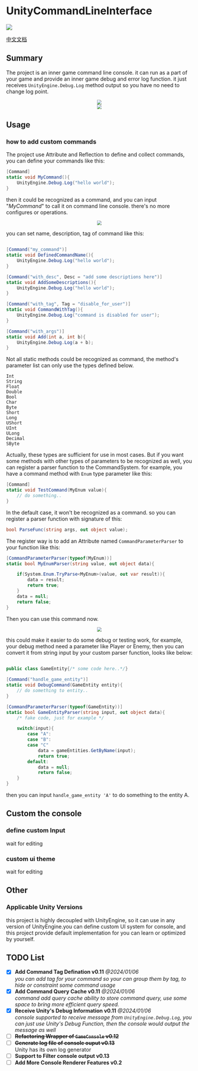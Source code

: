# UnityCommandLineInterface

<a href="https://openupm.com/packages/com.redsaw.commandline/"><img src="https://img.shields.io/npm/v/com.redsaw.commandline?label=openupm&amp;registry_uri=https://package.openupm.com" /></a>

[中文文档](./README-ch.md)

## Summary

The project is an inner game command line console. it can run as a part of your game and provide an inner game debug and error log function. it just receives `UnityEngine.Debug.Log` method output so you have no need to change log point.

<div align=center>
<img src="./Res/屏幕截图 2024-01-04 053723.png" style="zoom:80%" />
</div>

<div align=center>
<img src="./Res/屏幕截图 2024-01-12 173800.png" style="zoom:80%" />
</div>

## Usage

### how to add custom commands

The project use Attribute and Reflection to define and collect commands, you can define your commands like this:

```c#
[Command]
static void MyCommand(){
    UnityEngine.Debug.Log("hello world");
}
```

then it could be recognized as a command, and you can input "*MyCommand*" to call it on command line console. there's no more configures or operations.

<div align=center>
<img src="./Res/usage-part-1.png" style="zoom:80%" />
</div>

you can set name, description, tag of command like this:

```c#

[Command("my_command")]
static void DefinedCommandName(){
    UnityEngine.Debug.Log("hello world");
}

[Command("with_desc", Desc = "add some descriptions here")]
static void AddSomeDescriptions(){
    UnityEngine.Debug.Log("hello world");
}

[Command("with_tag", Tag = "disable_for_user")]
static void CommandWithTag(){
    UnityEngine.Debug.Log("command is disabled for user");
}

[Command("with_args")]
static void Add(int a, int b){
    UnityEngine.Debug.Log(a + b);
}

```

Not all static methods could be recognized as command, the method's parameter list can only use the types defined below. 
```
Int
String
Float
Double
Bool
Char
Byte
Short
Long
UShort
UInt
ULong
Decimal
SByte
```

Actually, these types are sufficient for use in most cases. But if you want some methods with other types of parameters to be recognized as well, you can register a parser function to the CommandSystem. for example, you have a command method with `Enum` type parameter like this:

``````c#
[Command]
static void TestCommand(MyEnum value){
	// do something..
}
``````
In the default case, it won't be recognized as a command. so you can register a parser function with signature of this:

``````c#
bool ParseFunc(string args, out object value);
``````

The register way is to add an Attribute named `CommandParameterParser` to your function like this:


``````c#
[CommandParameterParser(typeof(MyEnum))]
static bool MyEnumParser(string value, out object data){

    if(System.Enum.TryParse<MyEnum>(value, out var result)){
        data = result;
        return true;
    }
    data = null;
    return false;
}
``````

Then you can use this command now.

<div align=center>
<img src="./Res/屏幕截图 2024-01-04 064808.png" style="zoom:80%" />
</div>

this could make it easier to do some debug or testing work, for example, your debug method need a parameter like Player or Enemy, then you can convert it from string input by your custom parser function, looks like below:

```c#

public class GameEntity{/* some code here..*/}

[Command("handle_game_entity")]
static void DebugCommand(GameEntity entity){
    // do something to entity..
}

[CommandParameterParser(typeof(GameEntity))]
static bool GameEntityParser(string input, out object data){
    /* fake code, just for example */

    switch(input){
        case "A":
        case "B":
        case "C"
            data = gameEntities.GetByName(input);
            return true;
        default:
            data = null;
            return false;
    }
}

```

then you can input `handle_game_entity 'A'` to do something to the entity A.

## Custom the console 

### define custom Input

wait for editing

### custom ui theme

wait for editing

## Other

### Applicable Unity Versions

this project is highly decoupled with UnityEngine, so it can use in any version of UnityEngine.you can define custom UI system for console, and this project provide default implementation for you can learn or optimized by yourself.

## TODO List

- [x] **Add Command Tag Defination v0.11** *@2024/01/06*
      <br> *you can add tag for your command so your can group them by tag, to hide or constraint some command usage*
- [x] **Add Command Query Cache v0.11** *@2024/01/06*
      <br> *command add query cache ability to store command query, use some space to bring more efficient query speed.*
- [x] **Receive Unity's Debug Information v0.11** *@2024/01/06*
      <br> *console supported to receive message from `UnityEngine.Debug.Log`, you can just use Unity's Debug Function, then the console would output the message as well*
- [ ] ~~**Refactoring Wrapper of `GameConsole` v0.12**~~
- [ ] ~~**Generate log file of console ouput v0.13**~~
      <br> Unity has its own log generator
- [ ] **Support to Filter console output v0.13**
- [ ] **Add More Console Renderer Features v0.2** 